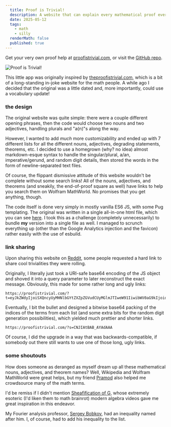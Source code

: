 ```yaml
---
  title: Proof is Trivial!
  description: A website that can explain every mathematical proof ever.
  date: 2025-05-12
  tags:
    - math
    - silly
  renderMath: false
  published: true
---
```


Get your very own proof help at [proofistrivial.com](https://proofistrivial.com), or visit the [GitHub repo](https://github.com/mhuang03/pftrivial).

![Proof is Trivial!](/img/trivial.png)

This little app was originally inspired by [theproofistrivial.com](https://www.theproofistrivial.com/), which is a bit of a long-standing in-joke website for the math people. A while ago I decided that the original was a little dated and, more importantly, could use a vocabulary update!

### the design

The original website was quite simple: there were a couple different opening phrases, then the code would choose two nouns and two adjectives, handling plurals and "a(n)"s along the way.

However, I wanted to add _much_ more customizability and ended up with 7 different lists for all the different nouns, adjectives, degrading statements, theorems, etc. I decided to use a homegrown (why? no idea) almost markdown-esque syntax to handle the singular/plural, a/an, imperative/gerund, and random digit details, then stored the words in the form of newline-separated text files.

Of course, the flippant dismissive attitude of this website wouldn't be complete without some search links! All of the nouns, adjectives, and theorems (and sneakily, the end-of-proof square as well) have links to help you search them on Wolfram MathWorld. No promises that you get anything, though.

The code itself is done very simply in mostly vanilla ES6 JS, with some Pug templating. The original was written in a single all-in-one html file, which you can see [here](https://github.com/alangpierce/TheProofIsTrivial). I took this as a challenge (completely unnecessarily) to bundle **my** version into a single file as well. I managed to scrunch everything up (other than the Google Analytics injection and the favicon) rather easily with the use of esbuild.

### link sharing

Upon sharing this website on [Reddit](https://www.reddit.com/r/math/comments/1k6hbvi/proof_is_trivial/), some people requested a hard link to share cool trivialities they were rolling.

Originally, I literally just took a URI-safe base64 encoding of the JS object and shoved it into a query parameter to later reconstruct the exact message. Obviously, this made for some rather long and ugly links:

```
https://proofistrivial.com/?t=eyJkZWdyIjoiSXQncyUyMHNlbGYtZXZpZGVudCUyMGlmJTIweW91IiwibWV0aG9kIjoidHJhbnNmb3JtJTIwaXQlMjBpbnRvIiwiYWRqMSI6ImluZGlzY3JldGUiLCJhZGoxVm93ZWwiOnRydWUsImNvbnQiOiJhY3RpbmclMjBvbiUyMHRoZSIsIm5vdW4xIjoibW9kdWxlIiwiYWRqMiI6Imh5cGVyYm9saWMiLCJub3VuMiI6IkxpZSUyMGFsZ2VicmFzIiwidXNlIjoidXNlIiwidGhtIjoiRnJldWRlbnRoYWwlMjBzdXNwZW5zaW9uJTIwdGhlb3JlbSIsInRobU5vVGhlIjpmYWxzZX0%3D
```

Eventually, I bit the bullet and designed a bitwise base64 packing of the indices of the terms from each list (and some extra bits for the random digit generation possibilities), which yielded much prettier and shorter links.

```
https://proofistrivial.com/?s=CNJIAtBAB_AYAdAAA
```

Of course, I did the upgrade in a way that was backwards-compatible, if somebody out there still wants to use one of those long, ugly links.

### some shoutouts

How does someone as deranged as myself dream up all these mathematical nouns, adjectives, and theorem names? Well, Wikipedia and Wolfram MathWorld were great helps, but my friend [Pramod](https://www.pramodna.com) also helped me crowdsource many of the math terms.

I'd be remiss if I didn't mention [Sheafification of G](https://www.youtube.com/@SheafificationOfG), whose extremely esoteric (I'd liken them to math brainrot) modern algebra videos gave me great inspiration in this endeavor.

My Fourier analysis professor, [Sergey Bobkov](https://cse.umn.edu/math/sergey-bobkov), had an inequality named after him. I, of course, had to add his inequality to the list.
